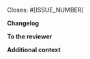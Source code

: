 Closes: #[ISSUE_NUMBER]

**Changelog**
<!-- A concise bullet point list of what was done in this merge request. -->

**To the reviewer**
<!-- Do you have any comments or questions to the code reviewer? -->

**Additional context**
<!-- Add any other context or screenshots about the feature request here. -->
